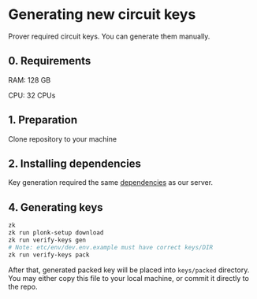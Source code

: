 # Generating new circuit keys

Prover required circuit keys. You can generate them manually.

## 0. Requirements

RAM: 128 GB

CPU: 32 CPUs

## 1. Preparation

Clone repository to your machine

## 2. Installing dependencies

Key generation required the same [dependencies](../docs/setup-dev.md) as our server.

## 4. Generating keys

```bash
zk
zk run plonk-setup download
zk run verify-keys gen
# Note: etc/env/dev.env.example must have correct keys/DIR
zk run verify-keys pack
```

After that, generated packed key will be placed into `keys/packed` directory. You may either copy this file to your
local machine, or commit it directly to the repo.
